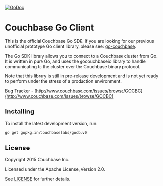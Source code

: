 [![GoDoc](https://godoc.org/github.com/couchbaselabs/gocb?status.png)](https://godoc.org/github.com/couchbaselabs/gocb)

# Couchbase Go Client

This is the official Couchbase Go SDK.  If you are looking for our
previous unofficial prototype Go client library, please see:
[go-couchbase](https://github.com/couchbase/go-couchbase).

The Go SDK library allows you to connect to a Couchbase cluster from
Go. It is written in pure Go, and uses the gocouchbaseio library to
handle communicating to the cluster over the Couchbase binary
protocol.

Note that this library is still in pre-release development and is not
yet ready to perform under the stress of a production environment.

Bug Tracker - [http://www.couchbase.com/issues/browse/GOCBC](http://www.couchbase.com/issues/browse/GOCBC)


## Installing

To install the latest development version, run:
```bash
go get gopkg.in/couchbaselabs/gocb.v0
```


## License
Copyright 2015 Couchbase Inc.

Licensed under the Apache License, Version 2.0.

See
[LICENSE](https://github.com/couchbase/couchnode/blob/master/LICENSE)
for further details.
